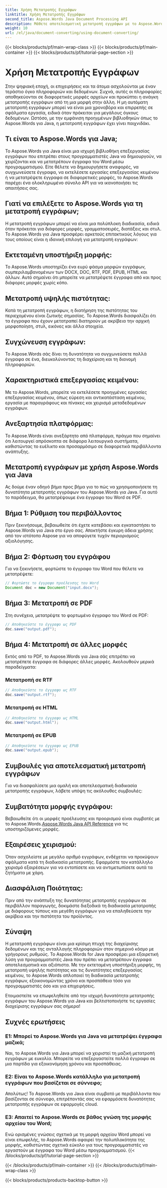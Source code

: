 ```yaml
---
title: Χρήση Μετατροπής Εγγράφων
linktitle: Χρήση Μετατροπής Εγγράφων
second_title: Aspose.Words Java Document Processing API
description: Μάθετε αποτελεσματική μετατροπή εγγράφων με το Aspose.Words για Java. Μετατροπή, συγχώνευση και επεξεργασία αρχείων άψογα. Απλοποιήστε τη ροή εργασιών σας σε μια ισχυρή βιβλιοθήκη.
weight: 10
url: /el/java/document-converting/using-document-converting/
---
```


{{< blocks/products/pf/main-wrap-class >}}
{{< blocks/products/pf/main-container >}}
{{< blocks/products/pf/tutorial-page-section >}}

# Χρήση Μετατροπής Εγγράφων


Στην ψηφιακή εποχή, οι επιχειρήσεις και τα άτομα ασχολούνται με έναν τεράστιο όγκο πληροφοριών και δεδομένων. Συχνά, αυτές οι πληροφορίες αποθηκεύονται σε διαφορετικές μορφές αρχείων και προκύπτει η ανάγκη μετατροπής εγγράφων από τη μια μορφή στην άλλη. Η μη αυτόματη μετατροπή εγγράφων μπορεί να είναι μια χρονοβόρα και επιρρεπής σε σφάλματα εργασία, ειδικά όταν πρόκειται για μεγάλους όγκους δεδομένων. Ωστόσο, με την εμφάνιση προηγμένων βιβλιοθηκών όπως το Aspose.Words για Java, η μετατροπή εγγράφων έχει γίνει παιχνιδάκι.

## Τι είναι το Aspose.Words για Java;

Το Aspose.Words για Java είναι μια ισχυρή βιβλιοθήκη επεξεργασίας εγγράφων που επιτρέπει στους προγραμματιστές Java να δημιουργούν, να χειρίζονται και να μετατρέπουν έγγραφα του Word μέσω προγραμματισμού. Είτε θέλετε να δημιουργήσετε αναφορές, να συγχωνεύσετε έγγραφα, να εκτελέσετε εργασίες επεξεργασίας κειμένου ή να μετατρέψετε έγγραφα σε διαφορετικές μορφές, το Aspose.Words παρέχει ένα ολοκληρωμένο σύνολο API για να ικανοποιήσει τις απαιτήσεις σας.

## Γιατί να επιλέξετε το Aspose.Words για τη μετατροπή εγγράφων;

Η μετατροπή εγγράφων μπορεί να είναι μια πολύπλοκη διαδικασία, ειδικά όταν πρόκειται για διάφορες μορφές, γραμματοσειρές, διατάξεις και στυλ. Το Aspose.Words για Java προσφέρει αρκετούς επιτακτικούς λόγους για τους οποίους είναι η ιδανική επιλογή για μετατροπή εγγράφων:

## Εκτεταμένη υποστήριξη μορφής: 
Το Aspose.Words υποστηρίζει ένα ευρύ φάσμα μορφών εγγράφων, συμπεριλαμβανομένων των DOCX, DOC, RTF, PDF, EPUB, HTML και άλλων. Αυτό σημαίνει ότι μπορείτε να μετατρέψετε έγγραφα από και προς διάφορες μορφές χωρίς κόπο.

## Μετατροπή υψηλής πιστότητας: 
Κατά τη μετατροπή εγγράφων, η διατήρηση της πιστότητας του περιεχομένου είναι ζωτικής σημασίας. Το Aspose.Words διασφαλίζει ότι τα έγγραφα που έχουν μετατραπεί διατηρούν με ακρίβεια την αρχική μορφοποίηση, στυλ, εικόνες και άλλα στοιχεία.

## Συγχώνευση εγγράφων: 
Το Aspose.Words σάς δίνει τη δυνατότητα να συγχωνεύσετε πολλά έγγραφα σε ένα, διευκολύνοντας τη διαχείριση και τη διανομή πληροφοριών.

## Χαρακτηριστικά επεξεργασίας κειμένου: 
Με το Aspose.Words, μπορείτε να εκτελέσετε προηγμένες εργασίες επεξεργασίας κειμένου, όπως εύρεση και αντικατάσταση κειμένου, εργασία με παραγράφους και πίνακες και χειρισμό μεταδεδομένων εγγράφων.

## Ανεξαρτησία πλατφόρμας: 
Το Aspose.Words είναι ανεξάρτητο από πλατφόρμα, πράγμα που σημαίνει ότι λειτουργεί απρόσκοπτα σε διάφορα λειτουργικά συστήματα, καθιστώντας το ευέλικτο και προσαρμόσιμο σε διαφορετικά περιβάλλοντα ανάπτυξης.

## Μετατροπή εγγράφων με χρήση Aspose.Words για Java

Ας δούμε έναν οδηγό βήμα προς βήμα για το πώς να χρησιμοποιήσετε τη δυνατότητα μετατροπής εγγράφων του Aspose.Words για Java. Για αυτό το παράδειγμα, θα μετατρέψουμε ένα έγγραφο του Word σε PDF.

## Βήμα 1: Ρύθμιση του περιβάλλοντος

Πριν ξεκινήσουμε, βεβαιωθείτε ότι έχετε κατεβάσει και εγκαταστήσει το Aspose.Words για Java στο έργο σας. Αποκτήστε έγκυρη άδεια χρήσης από τον ιστότοπο Aspose για να αποφύγετε τυχόν περιορισμούς αξιολόγησης.

## Βήμα 2: Φόρτωση του εγγράφου

Για να ξεκινήσετε, φορτώστε το έγγραφο του Word που θέλετε να μετατρέψετε:

```java
// Φορτώστε το έγγραφο προέλευσης του Word
Document doc = new Document("input.docx");
```

## Βήμα 3: Μετατροπή σε PDF

Στη συνέχεια, μετατρέψτε το φορτωμένο έγγραφο του Word σε PDF:

```java
// Αποθηκεύστε το έγγραφο ως PDF
doc.save("output.pdf");
```

## Βήμα 4: Μετατροπή σε άλλες μορφές

Εκτός από το PDF, το Aspose.Words για Java σάς επιτρέπει να μετατρέπετε έγγραφα σε διάφορες άλλες μορφές. Ακολουθούν μερικά παραδείγματα:

### Μετατροπή σε RTF

```java
// Αποθηκεύστε το έγγραφο ως RTF
doc.save("output.rtf");
```

### Μετατροπή σε HTML

```java
// Αποθηκεύστε το έγγραφο ως HTML
doc.save("output.html");
```

### Μετατροπή σε EPUB

```java
// Αποθηκεύστε το έγγραφο ως EPUB
doc.save("output.epub");
```

## Συμβουλές για αποτελεσματική μετατροπή εγγράφων

Για να διασφαλίσετε μια ομαλή και αποτελεσματική διαδικασία μετατροπής εγγράφων, λάβετε υπόψη τις ακόλουθες συμβουλές:

## Συμβατότητα μορφής εγγράφου: 
Βεβαιωθείτε ότι οι μορφές προέλευσης και προορισμού είναι συμβατές με το Aspose.Words.[Aspose.Words Java API Reference](https://reference.aspose.com/words/java/) για τις υποστηριζόμενες μορφές.

## Εξαιρέσεις χειρισμού: 
Όταν ασχολείστε με μεγάλο αριθμό εγγράφων, ενδέχεται να προκύψουν σφάλματα κατά τη διαδικασία μετατροπής. Εφαρμόστε τον κατάλληλο χειρισμό εξαιρέσεων για να εντοπίσετε και να αντιμετωπίσετε αυτά τα ζητήματα με χάρη.

## Διασφάλιση Ποιότητας: 
Πριν από την ανάπτυξη της δυνατότητας μετατροπής εγγράφων σε περιβάλλον παραγωγής, δοκιμάστε διεξοδικά τη διαδικασία μετατροπής με διάφορους τύπους και μεγέθη εγγράφων για να επαληθεύσετε την ακρίβεια και την πιστότητα του προϊόντος.

## Σύναψη

Η μετατροπή εγγράφων είναι μια κρίσιμη πτυχή της διαχείρισης δεδομένων και της ανταλλαγής πληροφοριών στον σημερινό κόσμο με γρήγορους ρυθμούς. Το Aspose.Words for Java προσφέρει μια εξαιρετική λύση για προγραμματιστές Java που πρέπει να μετατρέπουν έγγραφα αποτελεσματικά και αξιόπιστα. Με την εκτεταμένη υποστήριξη μορφής, τη μετατροπή υψηλής πιστότητας και τις δυνατότητες επεξεργασίας κειμένου, το Aspose.Words απλοποιεί τη διαδικασία μετατροπής εγγράφων, εξοικονομώντας χρόνο και προσπάθεια τόσο για προγραμματιστές όσο και για επιχειρήσεις.

Ετοιμαστείτε να επωφεληθείτε από την ισχυρή δυνατότητα μετατροπής εγγράφων του Aspose.Words για Java και βελτιστοποιήστε τις εργασίες διαχείρισης εγγράφων σας σήμερα!

## Συχνές ερωτήσεις

### Ε1: Μπορεί το Aspose.Words για Java να μετατρέψει έγγραφα μαζικά;

Ναι, το Aspose.Words για Java μπορεί να χειριστεί τη μαζική μετατροπή εγγράφων με ευκολία. Μπορείτε να επεξεργαστείτε πολλά έγγραφα σε μια παρτίδα για εξοικονόμηση χρόνου και προσπάθειας.

### Ε2: Είναι το Aspose.Words κατάλληλο για μετατροπή εγγράφων που βασίζεται σε σύννεφο;

Απολύτως! Το Aspose.Words για Java είναι συμβατό με περιβάλλοντα που βασίζονται σε σύννεφο, επιτρέποντάς σας να εφαρμόσετε δυνατότητες μετατροπής εγγράφων σε εφαρμογές cloud.

### Ε3: Απαιτεί το Aspose.Words σε βάθος γνώση της μορφής αρχείου του Word;

Ενώ ορισμένες γνώσεις σχετικά με τη μορφή αρχείου Word μπορεί να είναι επωφελής, το Aspose.Words αφαιρεί την πολυπλοκότητα της μορφής, καθιστώντας σχετικά εύκολο για τους προγραμματιστές να εργαστούν με έγγραφα του Word μέσω προγραμματισμού.
{{< /blocks/products/pf/tutorial-page-section >}}

{{< /blocks/products/pf/main-container >}}
{{< /blocks/products/pf/main-wrap-class >}}

{{< blocks/products/products-backtop-button >}}
